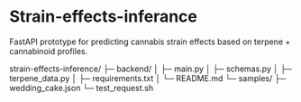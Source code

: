 # Strain-effects-inferance
FastAPI prototype for predicting cannabis strain effects based on terpene + cannabinoid profiles.

strain-effects-inference/
├─ backend/
│  ├─ main.py
│  ├─ schemas.py
│  ├─ terpene_data.py
│  ├─ requirements.txt
│  └─ README.md
└─ samples/
   ├─ wedding_cake.json
   └─ test_request.sh
